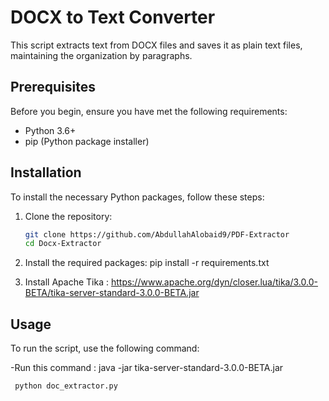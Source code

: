 # DOCX to Text Converter

This script extracts text from DOCX files and saves it as plain text files, maintaining the organization by paragraphs.


## Prerequisites

Before you begin, ensure you have met the following requirements:
- Python 3.6+
- pip (Python package installer)


## Installation

To install the necessary Python packages, follow these steps:

1. Clone the repository:
   ```bash
   git clone https://github.com/AbdullahAlobaid9/PDF-Extractor
   cd Docx-Extractor

2. Install the required packages:
    pip install -r requirements.txt

3. Install Apache Tika :
   https://www.apache.org/dyn/closer.lua/tika/3.0.0-BETA/tika-server-standard-3.0.0-BETA.jar

## Usage

To run the script, use the following command:

   -Run this command : java -jar tika-server-standard-3.0.0-BETA.jar 
   
   ```bash
    python doc_extractor.py

